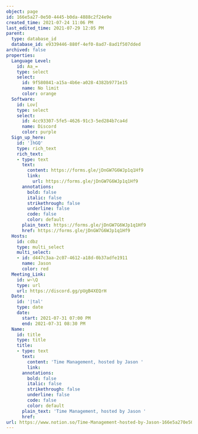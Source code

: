 ```yaml
---
object: page
id: 166e5a27-0e50-4445-b0da-4888c2f24e9e
created_time: 2021-07-24 11:06 PM
last_edited_time: 2021-07-29 12:05 PM
parent:
  type: database_id
  database_id: e9339446-880f-4ef0-8ad7-8ad1f507dded
archived: false
properties:
  Language Level:
    id: Aa_=
    type: select
    select:
      id: 9f580841-a15a-4b6e-a028-4382b9771e15
      name: No limit
      color: orange
  Software:
    id: Lov[
    type: select
    select:
      id: 4cc93307-5fe5-4626-91c3-5ed284b7ca4d
      name: Discord
      color: purple
  Sign_up_here:
    id: ']hGQ'
    type: rich_text
    rich_text:
    - type: text
      text:
        content: https://forms.gle/jDnGW7G6WJp1q1Hf9
        link:
          url: https://forms.gle/jDnGW7G6WJp1q1Hf9
      annotations:
        bold: false
        italic: false
        strikethrough: false
        underline: false
        code: false
        color: default
      plain_text: https://forms.gle/jDnGW7G6WJp1q1Hf9
      href: https://forms.gle/jDnGW7G6WJp1q1Hf9
  Hosts:
    id: cdbz
    type: multi_select
    multi_select:
    - id: d447c3aa-2c07-4612-a18d-0b37adfe1911
      name: Jason
      color: red
  Meeting_Link:
    id: w~\Q
    type: url
    url: https://discord.gg/pUgB4XEQrH
  Date:
    id: '|tal'
    type: date
    date:
      start: 2021-07-31 07:00 PM
      end: 2021-07-31 08:30 PM
  Name:
    id: title
    type: title
    title:
    - type: text
      text:
        content: 'Time Management, hosted by Jason '
        link: 
      annotations:
        bold: false
        italic: false
        strikethrough: false
        underline: false
        code: false
        color: default
      plain_text: 'Time Management, hosted by Jason '
      href: 
url: https://www.notion.so/Time-Management-hosted-by-Jason-166e5a270e504445b0da4888c2f24e9e
---
```


